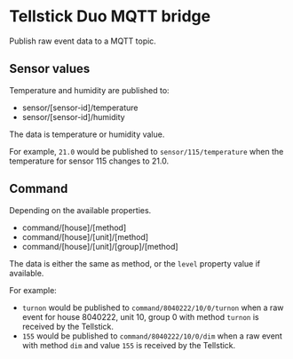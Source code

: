 # Tellstick Duo MQTT bridge

Publish raw event data to a MQTT topic.

## Sensor values

Temperature and humidity are published to:
* sensor/[sensor-id]/temperature
* sensor/[sensor-id]/humidity

The data is temperature or humidity value.

For example, `21.0` would be published to `sensor/115/temperature` when the temperature for sensor 115 changes to 21.0.

## Command

Depending on the available properties.
* command/[house]/[method]
* command/[house]/[unit]/[method]
* command/[house]/[unit]/[group]/[method]

The data is either the same as method, or the `level` property value if available.

For example:
* `turnon` would be published to `command/8040222/10/0/turnon` when a raw event for house 8040222, unit 10, group 0 with method `turnon` is received by the Tellstick.
* `155` would be published to `command/8040222/10/0/dim` when a raw event with method `dim` and value `155` is received by the Tellstick.